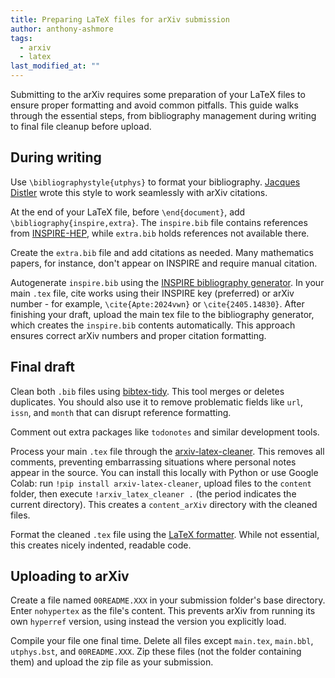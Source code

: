 ```yaml
---
title: Preparing LaTeX files for arXiv submission
author: anthony-ashmore
tags:
  - arxiv
  - latex
last_modified_at: ""
---
```


<!-- excerpt start -->
Submitting to the arXiv requires some preparation of your LaTeX files to ensure proper formatting and avoid common pitfalls. This guide walks through the essential steps, from bibliography management during writing to final file cleanup before upload.
<!-- excerpt end -->

## During writing

Use `\bibliographystyle{utphys}` to format your bibliography. [Jacques Distler](https://golem.ph.utexas.edu/~distler/TeXstuff/) wrote this style to work seamlessly with arXiv citations.

At the end of your LaTeX file, before `\end{document}`, add `\bibliography{inspire,extra}`. The `inspire.bib` file contains references from [INSPIRE-HEP](https://inspirehep.net), while `extra.bib` holds references not available there.

Create the `extra.bib` file and add citations as needed. Many mathematics papers, for instance, don't appear on INSPIRE and require manual citation.

Autogenerate `inspire.bib` using the [INSPIRE bibliography generator](https://inspirehep.net/bibliography-generator). In your main `.tex` file, cite works using their INSPIRE key (preferred) or arXiv number - for example, `\cite{Apte:2024vwn}` or `\cite{2405.14830}`. After finishing your draft, upload the main tex file to the bibliography generator, which creates the `inspire.bib` contents automatically. This approach ensures correct arXiv numbers and proper citation formatting.

## Final draft

Clean both `.bib` files using [bibtex-tidy](https://flamingtempura.github.io/bibtex-tidy/). This tool merges or deletes duplicates. You should also use it to remove problematic fields like `url`, `issn`, and `month` that can disrupt reference formatting.

Comment out extra packages like `todonotes` and similar development tools.

Process your main `.tex` file through the [arxiv-latex-cleaner](https://github.com/google-research/arxiv-latex-cleaner). This removes all comments, preventing embarrassing situations where personal notes appear in the source. You can install this locally with Python or use Google Colab: run `!pip install arxiv-latex-cleaner`, upload files to the `content` folder, then execute `!arxiv_latex_cleaner .` (the period indicates the current directory). This creates a `content_arXiv` directory with the cleaned files.

Format the cleaned `.tex` file using the [LaTeX formatter](https://latex-editor.pages.dev/formatter). While not essential, this creates nicely indented, readable code.

## Uploading to arXiv

Create a file named `00README.XXX` in your submission folder's base directory. Enter `nohypertex` as the file's content. This prevents arXiv from running its own `hyperref` version, using instead the version you explicitly load.

Compile your file one final time. Delete all files except `main.tex`, `main.bbl`, `utphys.bst`, and `00README.XXX`. Zip these files (not the folder containing them) and upload the zip file as your submission.